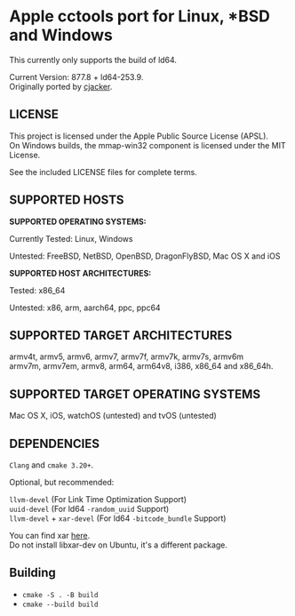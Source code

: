 # Apple cctools port for Linux, *BSD and Windows #

This currently only supports the build of ld64.

Current Version: 877.8 + ld64-253.9.  
Originally ported by [cjacker](http://ios-toolchain-based-on-clang-for-linux.googlecode.com).

## LICENSE ##
This project is licensed under the Apple Public Source License (APSL).  
On Windows builds, the mmap-win32 component is licensed under the MIT License.

See the included LICENSE files for complete terms.

## SUPPORTED HOSTS ##

**SUPPORTED OPERATING SYSTEMS:**

Currently Tested: Linux, Windows

Untested: FreeBSD, NetBSD, OpenBSD, DragonFlyBSD, Mac OS X and iOS

**SUPPORTED HOST ARCHITECTURES:**

Tested: x86_64

Untested: x86, arm, aarch64, ppc, ppc64

## SUPPORTED TARGET ARCHITECTURES ##

armv4t, armv5, armv6, armv7, armv7f, armv7k, armv7s, armv6m  
armv7m, armv7em, armv8, arm64, arm64v8, i386, x86_64 and x86_64h.

## SUPPORTED TARGET OPERATING SYSTEMS ##

Mac OS X, iOS, watchOS (untested) and tvOS (untested)

## DEPENDENCIES ##

`Clang` and `cmake 3.20+`.

Optional, but recommended:

`llvm-devel`               (For Link Time Optimization Support)  
`uuid-devel`               (For ld64 `-random_uuid` Support)  
`llvm-devel` + `xar-devel` (For ld64 `-bitcode_bundle` Support)

You can find xar [here](https://github.com/mackyle/xar).  
Do not install libxar-dev on Ubuntu, it's a different package.

## Building ##

* `cmake -S . -B build`
* `cmake --build build`